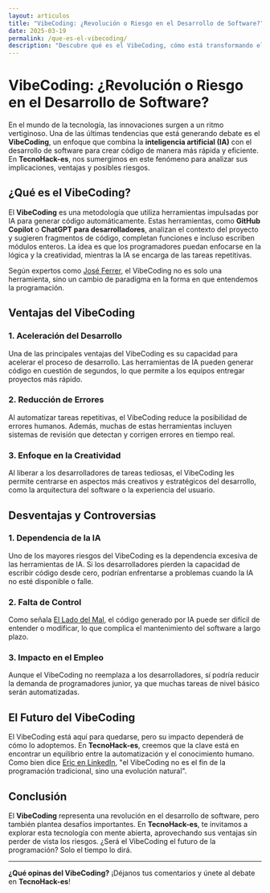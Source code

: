 ```yaml
---
layout: articulos
title: "VibeCoding: ¿Revolución o Riesgo en el Desarrollo de Software?"
date: 2025-03-19
permalink: /que-es-el-vibecoding/
description: "Descubre qué es el VibeCoding, cómo está transformando el desarrollo de software y los debates que genera en la comunidad tecnológica. En TecnoHack-es, exploramos sus ventajas, desventajas y su impacto en el futuro de la programación."
---
```


# VibeCoding: ¿Revolución o Riesgo en el Desarrollo de Software?

En el mundo de la tecnología, las innovaciones surgen a un ritmo vertiginoso. Una de las últimas tendencias que está generando debate es el **VibeCoding**, un enfoque que combina la **inteligencia artificial (IA)** con el desarrollo de software para crear código de manera más rápida y eficiente. En **TecnoHack-es**, nos sumergimos en este fenómeno para analizar sus implicaciones, ventajas y posibles riesgos.

## ¿Qué es el VibeCoding?

El **VibeCoding** es una metodología que utiliza herramientas impulsadas por IA para generar código automáticamente. Estas herramientas, como **GitHub Copilot** o **ChatGPT para desarrolladores**, analizan el contexto del proyecto y sugieren fragmentos de código, completan funciones e incluso escriben módulos enteros. La idea es que los programadores puedan enfocarse en la lógica y la creatividad, mientras la IA se encarga de las tareas repetitivas.

Según expertos como [José Ferrer](https://drjoseferrer.com/vibe-coding-revolucion-o-riesgo-para-la-programacion/), el VibeCoding no es solo una herramienta, sino un cambio de paradigma en la forma en que entendemos la programación.

## Ventajas del VibeCoding

### 1. **Aceleración del Desarrollo**
Una de las principales ventajas del VibeCoding es su capacidad para acelerar el proceso de desarrollo. Las herramientas de IA pueden generar código en cuestión de segundos, lo que permite a los equipos entregar proyectos más rápido.

### 2. **Reducción de Errores**
Al automatizar tareas repetitivas, el VibeCoding reduce la posibilidad de errores humanos. Además, muchas de estas herramientas incluyen sistemas de revisión que detectan y corrigen errores en tiempo real.

### 3. **Enfoque en la Creatividad**
Al liberar a los desarrolladores de tareas tediosas, el VibeCoding les permite centrarse en aspectos más creativos y estratégicos del desarrollo, como la arquitectura del software o la experiencia del usuario.

## Desventajas y Controversias

### 1. **Dependencia de la IA**
Uno de los mayores riesgos del VibeCoding es la dependencia excesiva de las herramientas de IA. Si los desarrolladores pierden la capacidad de escribir código desde cero, podrían enfrentarse a problemas cuando la IA no esté disponible o falle.

### 2. **Falta de Control**
Como señala [El Lado del Mal](https://www.elladodelmal.com/2025/03/que-es-el-vibe-coding.html), el código generado por IA puede ser difícil de entender o modificar, lo que complica el mantenimiento del software a largo plazo.

### 3. **Impacto en el Empleo**
Aunque el VibeCoding no reemplaza a los desarrolladores, sí podría reducir la demanda de programadores junior, ya que muchas tareas de nivel básico serán automatizadas.

## El Futuro del VibeCoding

El VibeCoding está aquí para quedarse, pero su impacto dependerá de cómo lo adoptemos. En **TecnoHack-es**, creemos que la clave está en encontrar un equilibrio entre la automatización y el conocimiento humano. Como bien dice [Eric en LinkedIn](https://www.linkedin.com/pulse/vibe-coding-adoptando-el-desarrollo-impulsado-por-ia-eric-dxmyf/?originalSubdomain=es), "el VibeCoding no es el fin de la programación tradicional, sino una evolución natural".

## Conclusión

El **VibeCoding** representa una revolución en el desarrollo de software, pero también plantea desafíos importantes. En **TecnoHack-es**, te invitamos a explorar esta tecnología con mente abierta, aprovechando sus ventajas sin perder de vista los riesgos. ¿Será el VibeCoding el futuro de la programación? Solo el tiempo lo dirá.

---

**¿Qué opinas del VibeCoding?** ¡Déjanos tus comentarios y únete al debate en **TecnoHack-es**!